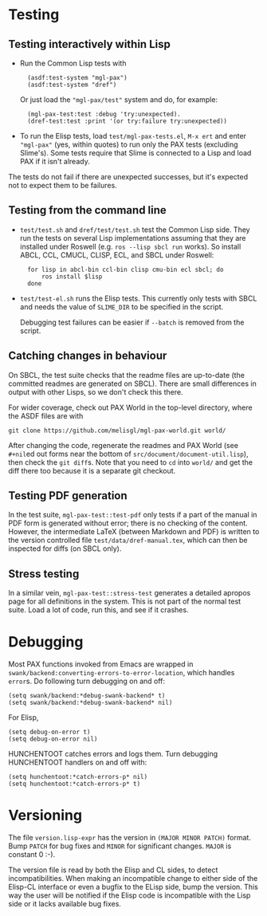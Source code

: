 Testing
=======

Testing interactively within Lisp
---------------------------------

- Run the Common Lisp tests with

        (asdf:test-system "mgl-pax")
        (asdf:test-system "dref")

    Or just load the `"mgl-pax/test"` system and do, for example:

        (mgl-pax-test:test :debug 'try:unexpected).
        (dref-test:test :print '(or try:failure try:unexpected))

- To run the Elisp tests, load `test/mgl-pax-tests.el`, `M-x ert` and
  enter `"mgl-pax"` (yes, within quotes) to run only the PAX tests
  (excluding Slime's). Some tests require that Slime is connected to a
  Lisp and load PAX if it isn't already.

The tests do not fail if there are unexpected successes, but it's
expected not to expect them to be failures.

Testing from the command line
-----------------------------

- `test/test.sh` and `dref/test/test.sh` test the Common Lisp side.
  They run the tests on several Lisp implementations assuming that
  they are installed under Roswell (e.g. `ros --lisp sbcl run` works).
  So install ABCL, CCL, CMUCL, CLISP, ECL, and SBCL under Roswell:

        for lisp in abcl-bin ccl-bin clisp cmu-bin ecl sbcl; do
            ros install $lisp
        done

- `test/test-el.sh` runs the Elisp tests. This currently only tests
  with SBCL and needs the value of `SLIME_DIR` to be specified in the
  script.

    Debugging test failures can be easier if `--batch` is removed from
    the script.

Catching changes in behaviour
-----------------------------

On SBCL, the test suite checks that the readme files are up-to-date
(the committed readmes are generated on SBCL). There are small
differences in output with other Lisps, so we don't check this there.

For wider coverage, check out PAX World in the top-level directory,
where the ASDF files are with

    git clone https://github.com/melisgl/mgl-pax-world.git world/

After changing the code, regenerate the readmes and PAX World (see
`#+nil`ed out forms near the bottom of
`src/document/document-util.lisp`), then check the `git diff`s. Note
that you need to `cd` into `world/` and get the diff there too because
it is a separate git checkout.

Testing PDF generation
----------------------

In the test suite, `mgl-pax-test::test-pdf` only tests if a part of
the manual in PDF form is generated without error; there is no
checking of the content. However, the intermediate LaTeX (between
Markdown and PDF) is written to the version controlled file
`test/data/dref-manual.tex`, which can then be inspected for diffs (on
SBCL only).

Stress testing
--------------

In a similar vein, `mgl-pax-test::stress-test` generates a detailed
apropos page for all definitions in the system. This is not part of
the normal test suite. Load a lot of code, run this, and see if it
crashes.


Debugging
=========

Most PAX functions invoked from Emacs are wrapped in
`swank/backend:converting-errors-to-error-location`, which handles
`error`s. Do following turn debugging on and off:

    (setq swank/backend:*debug-swank-backend* t)
    (setq swank/backend:*debug-swank-backend* nil)

For Elisp,

    (setq debug-on-error t)
    (setq debug-on-error nil)

HUNCHENTOOT catches errors and logs them. Turn debugging HUNCHENTOOT
handlers on and off with:

    (setq hunchentoot:*catch-errors-p* nil)
    (setq hunchentoot:*catch-errors-p* t)


Versioning
==========

The file `version.lisp-expr` has the version in `(MAJOR MINOR PATCH)`
format. Bump `PATCH` for bug fixes and `MINOR` for significant
changes. `MAJOR` is constant 0 :-).

The version file is read by both the Elisp and CL sides, to detect
incompatibilities. When making an incompatible change to either side
of the Elisp-CL interface or even a bugfix to the ELisp side, bump the
version. This way the user will be notified if the Elisp code is
incompatible with the Lisp side or it lacks available bug fixes.
